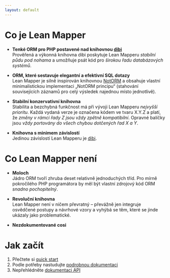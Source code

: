 ```yaml
---
layout: default
---
```


# Co je Lean Mapper

- **Tenké ORM pro PHP postavené nad knihovnou [dibi](https://dibiphp.com)**
<br> Prověřená a výkonná knihovna dibi poskytuje Lean Mapperu *stabilní půdu pod nohama* a umožňuje psát kód pro *širokou řadu databázových systémů*.

- **ORM, které sestavuje elegantní a efektivní SQL dotazy**
<br> Lean Mapper je silně inspirován knihovnou [NotORM](http://www.notorm.com) a obsahuje vlastní minimalistickou implementaci „NotORM principu“ (stahování souvisejících záznamů pro celý výsledek najednou místo jednotlivě).

- **Stabilní konzervativní knihovna**
<br> Stabilita a bezchybná funkčnost má při vývoji Lean Mapperu *nejvyšší prioritu*. Každá vydaná verze je označena kódem ve tvaru X.Y.Z a platí, že *změny v rámci řady Z jsou vždy zpětně kompatibilní*. Opravné balíčky jsou *vždy portovány do všech chybou dotčených řad X a Y*.

- **Knihovna s minimem závislostí**
<br> Jedinou závislostí Lean Mapperu je [dibi](https://dibiphp.com).


# Co Lean Mapper není

- **Moloch**
<br> Jádro ORM tvoří zhruba deset relativně jednoduchých tříd. Pro mírně pokročilého PHP programátora by měl být vlastní zdrojový kód ORM <em>snadno pochopitelný</em>.

- **Revoluční knihovna**
<br> Lean Mapper není v ničem převratný &ndash; převážně jen integruje osvědčené postupy a návrhové vzory a vyhýbá se těm, které se jinde ukázaly jako problematické.

- **Nezdokumentované cosi**

# Jak začít

1. Přečtete si [quick start](/cs/quick-start/)
2. Podle potřeby nastudujte [podrobnou dokumentaci](/cs/)
3. Nepřehlédněte [dokumentaci API](/cs/api/)
